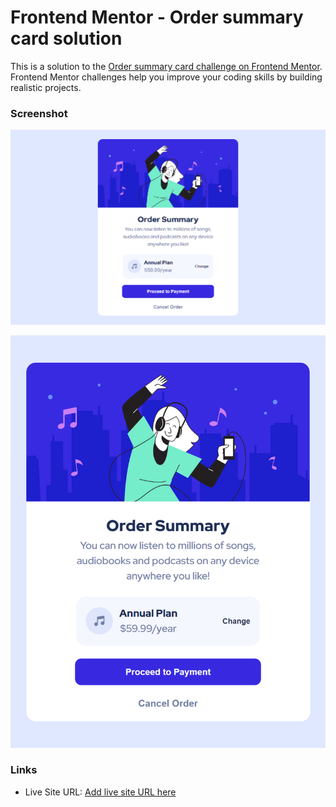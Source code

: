 # Frontend Mentor - Order summary card solution

This is a solution to the [Order summary card challenge on Frontend Mentor](https://www.frontendmentor.io/challenges/order-summary-component-QlPmajDUj). Frontend Mentor challenges help you improve your coding skills by building realistic projects. 


### Screenshot

![](./design/myScreenshot1.png)

![](./design/myScreenshot2.png)

### Links

- Live Site URL: [Add live site URL here](https://github.io/starman1999/Order-Summary-Card-Design)


